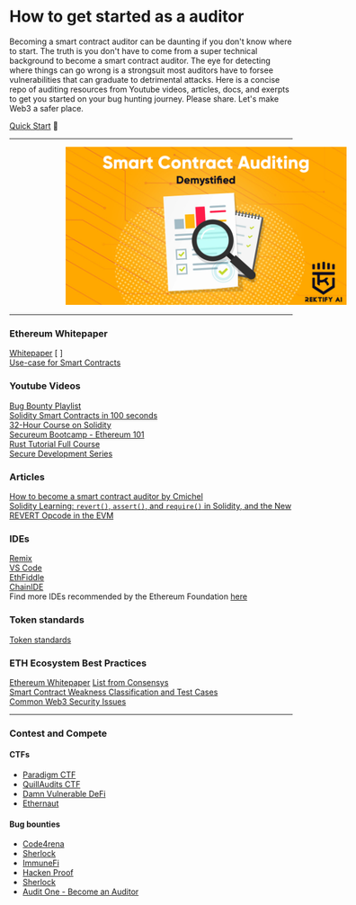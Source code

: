 # How to get started as a auditor

Becoming a smart contract auditor can be daunting if you don't know where to start. The truth is you don't have to come from a super technical background to become a smart contract auditor. The eye for detecting where things can go wrong is a strongsuit most auditors have to forsee vulnerabilities that can graduate to detrimental attacks. Here is a concise repo of auditing resources from Youtube videos, articles, docs, and exerpts to get you started on your bug hunting journey. Please share. Let's make Web3 a safer place. </br>

[Quick Start](https://start.blockchainhax.com) 🎊

----

<!-- image -->
<p align="center">
  <img src="Demystifying-1.jpg" alt="" width="500" class="center" style="margin-left: 100px;"/>
</p>

----
### Ethereum Whitepaper
[Whitepaper](https://ethereum.org/en/whitepaper/) [ ] </br>
[Use-case for Smart Contracts](https://www.youtube.com/watch?v=kdvVwGrV7ec)

### Youtube Videos
[Bug Bounty Playlist](https://youtube.com/playlist?list=PLKB0wJ6ZsFfHOFFJijZTdQFUvwMS6oZg7) </br>
[Solidity Smart Contracts in 100 seconds](https://www.youtube.com/watch?v=kdvVwGrV7ec) </br>
[32-Hour Course on Solidity](https://www.youtube.com/watch?v=gyMwXuJrbJQ) </br>
[Secureum Bootcamp - Ethereum 101](https://youtu.be/44qhIBMGMoM) </br>
[Rust Tutorial Full Course](https://www.youtube.com/watch?v=ygL_xcavzQ4) </br>
[Secure Development Series](https://www.youtube.com/playlist?list=PLdJRkA9gCKOONBSlcifqLig_ZTyG_YLqz)

### Articles
[How to become a smart contract auditor by Cmichel](https://cmichel.io/how-to-become-a-smart-contract-auditor/) <br>
[Solidity Learning: ```revert()```, ```assert()```, and ```require()``` in Solidity, and the New REVERT Opcode in the EVM](https://medium.com/blockchannel/the-use-of-revert-assert-and-require-in-solidity-and-the-new-revert-opcode-in-the-evm-1a3a7990e06e)

### IDEs
[Remix](https://remix.ethereum.org/) </br>
[VS Code](https://code.visualstudio.com/download) </br>
[EthFiddle](https://ethfiddle.com) </br>
[ChainIDE](https://chainide.com) </br>
Find more IDEs recommended by the Ethereum Foundation [here](https://ethereum.org/en/developers/docs/ides/)

### Token standards
[Token standards](https://ethereum.org/en/developers/docs/standards/tokens/)

### ETH Ecosystem Best Practices 
[Ethereum Whitepaper](https://ethereum.org/en/whitepaper/)
[List from Consensys](https://consensys.github.io/smart-contract-best-practices/) </br>
[Smart Contract Weakness Classification and Test Cases](https://swcregistry.io) </br>
[Common Web3 Security Issues](https://github.com/YAcademy-Residents/CommonWeb3SecurityIssues) </br>

----
### Contest and Compete

#### CTFs
- [Paradigm CTF](https://ctf.paradigm.xyz) </br>
- [QuillAudits CTF](https://quillctf.super.site) </br>
- [Damn Vulnerable DeFi](https://www.damnvulnerabledefi.xyz) </br>
- [Ethernaut](https://ethernaut.openzeppelin.com)

#### Bug bounties
- [Code4rena](https://code4rena.com) </br>
- [Sherlock](https://www.sherlock.xyz) </br>
- [ImmuneFi](https://immunefi.com) </br>
- [Hacken Proof](https://hackenproof.com) </br>
- [Sherlock](https://www.sherlock.xyz) </br>
- [Audit One - Become an Auditor](https://www.auditone.io) </br>


